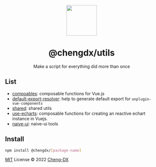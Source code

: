 <br>

<p align="center">
<img width="100px" src="https://api.iconify.design/arcticons:folder-utilities.svg?color=%23a88a8a"/>
</p>

<h1 align="center">@chengdx/utils</h1>

<p align="center">Make a script for everything did more than once</p>

## List
- [compoables](./packages/composables/README.md): composable functions for Vue.js
- [default-export-resolver](./packages/default-export-resolver/README.md): help to generate default export for `unplugin-vue-components`
- [shared](./packages/shared/README.md): shared utils
- [use-echarts](./packages/use-echarts/README.md): composable functions for creating an reactive echart instance in Vuejs.
- [naive-ui](./packages/naive-ui/README.md): naive-ui tools

## Install
```sh
npm install @chengdx/[package-name]
```

[MIT](./LICENSE) License © 2022 [Cheng-DX](https://github.com/Cheng-DX)
